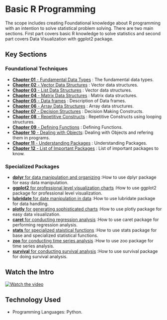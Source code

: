 # Basic R Programming 
The scope includes creating Foundational knowledge about R programming with an intention to solve statistical problem solving. There are two main sections. First part covers basic R knowledge to solve statistics and second part covers Data Visualization with ggplot2 package.

## Key Sections
### Foundational Techniques
- [**Chapter 01** - Fundamental Data Types](https://github.com/fromsantanu/BRP-Main/blob/main/pages/Chapter1.md) : The fundamental data types.
- [**Chapter 02** - Vector Data Structures](https://github.com/fromsantanu/BRP-Main/blob/main/pages/Chapter2.md) : Vector data structures.
- [**Chapter 03** - List Data Structures](https://github.com/fromsantanu/BRP-Main/blob/main/pages/Chapter3.md) : Vector data structures.
- [**Chapter 04** - Matrix Data Structures](https://github.com/fromsantanu/BRP-Main/blob/main/pages/Chapter4.md) : Matrix data structures.
- [**Chapter 05** - Data frames](https://github.com/fromsantanu/BRP-Main/blob/main/pages/Chapter5.md) : Description of Data frames.
- [**Chapter 06** - Array Data Structures](https://github.com/fromsantanu/BRP-Main/blob/main/pages/Chapter6.md) : Array data structures.
- [**Chapter 07** - Decision Structures](https://github.com/fromsantanu/BRP-Main/blob/main/pages/Chapter7.md) : Decision Making Constructs.
- [**Chapter 08** - Repetitive Constructs](https://github.com/fromsantanu/BRP-Main/blob/main/pages/Chapter8.md) : Repetitive Constructs using looping structures.
- [**Chapter 09** - Defining Functions](https://github.com/fromsantanu/BRP-Main/blob/main/pages/Chapter9.md) : Defining Functions.
- [**Chapter 10** - Dealing with Objects](https://github.com/fromsantanu/BRP-Main/blob/main/pages/Chapter10.md): Dealing with Objects and refering them in programs.
- [**Chapter 11** - Understanding Packages](https://github.com/fromsantanu/BRP-Main/blob/main/pages/Chapter11.md) : Understanding Packages.
- [**Chapter 12** - List of Important Packages](https://github.com/fromsantanu/BRP-Main/blob/main/pages/Chapter12.md) : List of important packages to know.

### Specialized Packages
- [**dplyr** for data manipulation and organizing](https://github.com/fromsantanu/BRP-Main/blob/main/pages/Package1.md)  :How to use dplyr package for easy data manipulation.
- [**ggplot2** for professional level visualization charts](https://github.com/fromsantanu/BRP-Main/blob/main/pages/Package2.md)  :How to use ggplot2 package for professional level visualization.
- [**lubridate** for date manipulation in data](https://github.com/fromsantanu/BRP-Main/blob/main/pages/Package3.md)  :How to use lubridate package for data handling.
- [**plotly** for generating sophisticated charts](https://github.com/fromsantanu/BRP-Main/blob/main/pages/Package4.md)  :How to use plotly package for easy data visualization.
- [**caret** for conducting regression analysis](https://github.com/fromsantanu/BRP-Main/blob/main/pages/Package5.md)  :How to use caret package for performing regression analysis.
- [**stats** for specialized staistical functions](https://github.com/fromsantanu/BRP-Main/blob/main/pages/Package6.md)  :How to use stats package for base and specialized statistical functions.
- [**zoo** for conducting time series analysis](https://github.com/fromsantanu/BRP-Main/blob/main/pages/Package7.md)  :How to use zoo package for time series analysis.
- [**survival** for conducting survival analysis](https://github.com/fromsantanu/BRP-Main/blob/main/pages/Package8.md)  :How to use survival package for doing survival analysis.

## Watch the Intro 
[![Watch the video](https://img.youtube.com/vi/tbd/hqdefault.jpg)](https://www.youtube.com/watch?v=tbd)

## Technology Used
- Programming Languages: Python.

